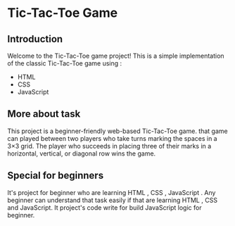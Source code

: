 # Tic-Tac-Toe Game
## Introduction
Welcome to the Tic-Tac-Toe game project! This is a simple implementation of the classic Tic-Tac-Toe game using :
- HTML  
- CSS  
- JavaScript 

## More about task
This project is a beginner-friendly web-based Tic-Tac-Toe game. that game can played between two players who take turns marking the spaces in a 3×3 grid. The player who succeeds in placing three of their marks in a horizontal, vertical, or diagonal row wins the game.

## Special for beginners
It's project for beginner who are learning HTML , CSS , JavaScript . Any beginner can understand that task easily if that are learning HTML , CSS and JavaScript. It project's code write for build JavaScript logic for beginner. 

